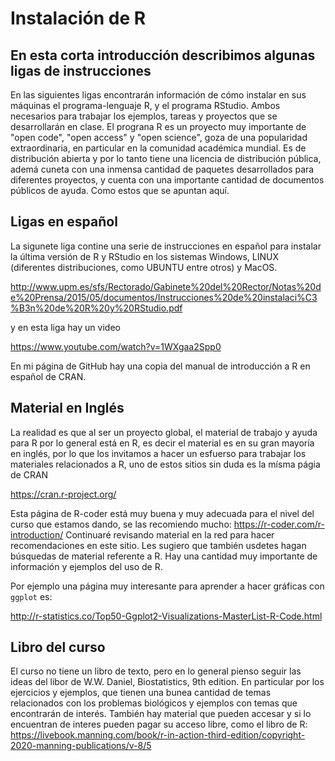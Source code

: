 # Instalación de R  
## En esta corta introducción describimos algunas ligas de instrucciones  

En las siguientes ligas encontrarán información de cómo instalar en sus máquinas el programa-lenguaje R, y el 
programa RStudio.  Ambos necesarios para trabajar los ejemplos, tareas y proyectos que se desarrollarán en clase.
El prograna R es un proyecto muy importante de "open code", "open access" y "open science", goza de una popularidad
extraordinaria, en particular en la comunidad académica mundial. Es de distribución abierta y por lo tanto tiene una
licencia de distribución pública, ademá cuneta con una inmensa cantidad de paquetes desarrollados para diferentes
proyectos, y cuenta con una importante cantidad de documentos públicos de ayuda. Como estos que se apuntan aquí.  

## Ligas en español  
La sigunete liga contine una serie de instrucciones en español para instalar la última versión de R y RStudio en
los sistemas Windows, LINUX (diferentes distribuciones, como UBUNTU entre otros) y MacOS.  

http://www.upm.es/sfs/Rectorado/Gabinete%20del%20Rector/Notas%20de%20Prensa/2015/05/documentos/Instrucciones%20de%20instalaci%C3%B3n%20de%20R%20y%20RStudio.pdf  

y en esta liga hay un video 

https://www.youtube.com/watch?v=1WXgaa2Spp0

En mi página de GitHub hay una copia del manual de introducción a R en español de CRAN.  

## Material en Inglés  

La realidad es que al ser un proyecto global, el material de trabajo y ayuda para R por lo general está en R, es decir el
material es en su gran mayoría en inglés, por lo que los invitamos a hacer un esfuerso para trabajar los materiales
relacionados a R, uno de estos sitios sin duda es la mísma págia de CRAN  

https://cran.r-project.org/  

Esta página de R-coder está muy buena y muy adecuada para el nivel del curso que estamos dando, se las recomiendo mucho: https://r-coder.com/r-introduction/ Continuaré revisando material en la red para hacer recomendaciones en este sitio. Les sugiero que también usdetes hagan búsquedas de material referente a R.  Hay una cantidad muy importante de información y ejemplos del uso de R.  

Por ejemplo una página muy interesante para aprender a hacer gráficas con `ggplot` es:   

http://r-statistics.co/Top50-Ggplot2-Visualizations-MasterList-R-Code.html  

## Libro del curso  

El curso no tiene un libro de texto, pero en lo general pienso seguir las ideas del libor de W.W. Daniel, Biostatistics, 9th edition. En particular por los ejercicios y ejemplos, que tienen una bunea cantidad de temas relacionados con los problemas biológicos y ejemplos con temas que encontrarán de interés.  También hay material que pueden accesar y si lo encuentran de interes pueden pagar su acceso libre, como el libro de R: https://livebook.manning.com/book/r-in-action-third-edition/copyright-2020-manning-publications/v-8/5  

